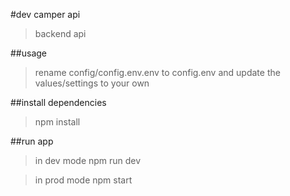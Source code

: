 #dev camper api

>backend api

##usage

>rename config/config.env.env to config.env
>and update the values/settings to your own

##install dependencies

>npm install

##run app
>in dev mode
npm run dev

>in prod mode
npm start


